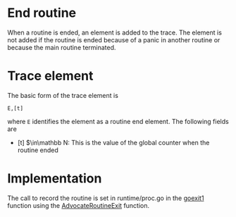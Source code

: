# End routine

When a routine is ended, an element is added to the trace.
The element is not added if the routine is ended because of a panic in another routine or because the main routine terminated.

# Trace element

The basic form of the trace element is

```
E,[t]
```

where `E` identifies the element as a routine end element. The following
fields are

- [t] $\in\mathbb N: This is the value of the global counter when the routine ended

# Implementation
The call to record the routine is set in runtime/proc.go in the [goexit1](../../go-patch/src/runtime/proc.go#L4327) function using the [AdvocateRoutineExit](../../go-patch/src/runtime/advocate_trace_routine.go#L58) function.